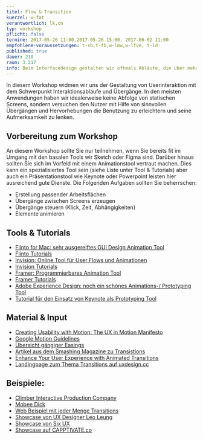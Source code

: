```yaml
---
titel: Flow & Transition
kuerzel: w-fat
verantwortlich: lk,cn
typ: workshop
pflicht: false
termine: 2017-05-26 11:00,2017-05-26 15:00, 2017-06-02 11:00
empfohlene-voraussetzungen: t-sb,t-fb,w-lmw,w-lfve, t-ld
published: true
dauer: 210
raum: 3.217
info: Beim Interfacedesign gestalten wir oftmals Abläufe, die über mehrere Screens gehen. Was gibt es hier zu beachten?
---
```


In diesem Workshop widmen wir uns der Gestaltung von Userinteraktion mit dem Schwerpunkt Interaktionsabläufe und Übergänge. In den meisten Anwendungen haben wir idealerweise keine Abfolge von statischen Screens, sondern versuchen den Nutzer mit Hilfe von sinnvollen Übergängen und Hervorhebungen die Benutzung zu erleichtern und seine Aufmerksamkeit zu lenken.

## Vorbereitung zum Workshop

An diesem Workshop sollte Sie nur teilnehmen, wenn Sie bereits fit im Umgang mit den basalen Tools wir Sketch oder Figma sind. Darüber hinaus sollten Sie sich im Vorfeld mit einem Animationstool vertraut machen. Dies kann ein spezialisiertes Tool sein (siehe Liste unter Tool & Tutorials) aber auch ein Präsentationstool wie Keynote oder Powerpoint leisten hier ausreichend gute Dienste. Die Folgenden Aufgaben sollten Sie beherrschen:
- Erstellung passender Arbeitsflächen
- Übergänge zwischen Screens erzeugen
- Übergänge steuern (Klick, Zeit, Abhängigkeiten)
- Elemente animieren


## Tools & Tutorials
- [Flinto for Mac: sehr ausgereiftes GUI Design Animation Tool](https://www.flinto.com)
- [Flinto Tutorials](https://www.flinto.com/tutorial_videos)
- [Invision: Online Tool für User Flows und Animationen](https://www.invisionapp.com/)
- [Invision Tutorials](https://support.invisionapp.com/hc/en-us/categories/115000098263)
- [Framer: Programmierbares Animation Tool](https://framer.com/)
- [Framer Tutorials](https://framer.com/getstarted/guide/)
- [Adobe Experience Design: noch ein schönes Animations-/ Prototyping Tool](http://www.adobe.com/de/products/experience-design.html)
- [Tutorial für den Einsatz von Keynote als Prototyping Tool](https://www.smashingmagazine.com/2015/08/animating-in-keynote/)

## Material & Input
- [Creating Usability with Motion: The UX in Motion Manifesto](https://medium.com/ux-in-motion/creating-usability-with-motion-the-ux-in-motion-manifesto-a87a4584ddc)
- [Google Motion Guidelines](https://material.io/guidelines/motion/material-motion.html)
- [Übersicht gängiger Easings](http://easings.net/de)
- [Artikel aus dem Smashing Magazine zu Transistions](https://www.smashingmagazine.com/2013/10/smart-transitions-in-user-experience-design/)
- [Enhance Your User Experience with Animated Transitions](https://medium.com/yummygum-journal/enhance-your-user-experience-with-animated-transitions-a30267ca376c)
- [Landingpage zum Thema Transitions auf uxdesign.cc](https://uxdesign.cc/ui-inspiration-b019453058d7)

## Beispiele:
- [Climber Interactive Production Company](http://www.climber.io/)
- [Mobee Dick](http://mobeedick.com/)
- [Web Beispiel mit jeder Menge Transitions](http://appewa.com/)
- [Showcase von UX Designer Leo Leung](http://abduzeedo.com/ui-transitions-leo-leung)
- [Showcase von Six UX](http://sixux.com/)
- [Showcase auf CAPPTIVATE.co](http://capptivate.co)